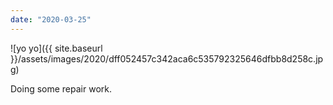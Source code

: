 ```yaml
---
date: "2020-03-25"
---
```


![yo yo]({{ site.baseurl }}/assets/images/2020/dff052457c342aca6c535792325646dfbb8d258c.jpg)

Doing some repair work.
